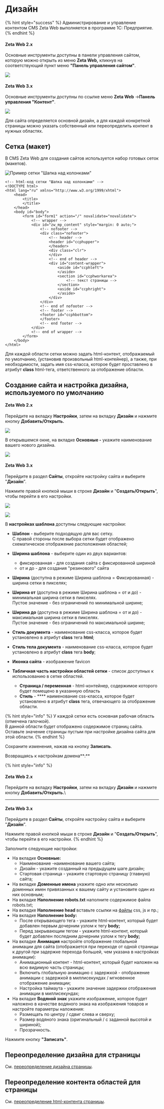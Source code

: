 # Дизайн

{% hint style="success" %}
Администрирование и управление контентом CMS Zeta Web выполняется в программе 1С: Предприятие.
{% endhint %}

#### Zeta Web 2.x

Основные инструменты доступны в панели управления сайтом, которую можно открыть из меню **Zeta Web,** кликнув на соответствующий пункт меню **"Панель управления сайтом"**.

![](<../../.gitbook/assets/Image 6.png>)

#### Zeta Web 3.x

Основные инструменты доступны по ссылке меню **Zeta Web** →**Панель управления "Контент"**.

![](<../../.gitbook/assets/Image 7.png>)



Для сайта определяется основной дизайн, а для каждой конкретной страницы можно указать собственный или переопределить контент в нужных областях.



## Сетка (макет)

В CMS Zeta Web для создания сайтов используется набор готовых сеток (макетов).

![Пример сетки "Шапка над колонками"](<../../.gitbook/assets/image (60).png>)

```markup
<!-- html-код сетки "Шапка над колонками" -->
<!DOCTYPE html>
<html lang="ru" xmlns="http://www.w3.org/1999/xhtml">
	<head>
		<title>
		</title>
	</head>
	<body id="body">
		<form id="form1" action="/" novalidate="novalidate">
			<!-- wrapper -->
			<div id="zw_mp_content" style="margin: 0 auto;">
				<!-- nofooter -->
				<div class="nofooter">
					<!-- header -->
					<header id="ccphupper">
					</header>
					<div class="clr">
					</div>
					<!-- end of header -->
					<div id="content-wrapper">
						<aside id="ccphleft">
						</aside>
						<section id="ccphworkarea"> 
							<!-- текст страницы -->
						</section>
						<aside id="ccphright">
						</aside>
					</div>
				</div>
				<!-- end of nofooter -->
				<!-- footer -->
				<footer id="ccphbottom">
				</footer>
				<!-- end footer -->
			</div>
			<!-- end of wrapper -->
		</form>
	</body>
</html>
```

Для каждой области сетки можно задать html-контент, отображаемый по умолчанию, (установив произвольный html-контейнер), а также, при необходимости, задать имя css-класса, которое будет проставлено в атрибут **class** html-тега, ответственного за отображение области.

## Создание сайта и настройка дизайна, используемого по умолчанию



#### Zeta Web 2.x

Перейдите на вкладку **Настройки**, затем на вкладку **Дизайн** и нажмите кнопку **Добавить/Открыть.**

![](<../../.gitbook/assets/image (455) (2).png>)

В открывшемся окне, на вкладке **Основные -** укажите наименование вашего нового дизайна.

![](<../../.gitbook/assets/image (71).png>)

#### Zeta Web 3.x

Перейдите в раздел **Сайты**, откройте настройку сайта и выберите "**Дизайн**".

Нажмите правой кнопкой мыши в строке **Дизайн** и "**Создать/Открыть**", чтобы перейти в его настройки.

![](<../../.gitbook/assets/Image 23.png>)

![](<../../.gitbook/assets/Image 25.png>)



В **настройках шаблона** доступны следующие настройки:

* **Шаблон** - выберите подходящую для вас сетку. \
  С правой стороны после выбора сетки будет отображено схематическое отображение расположения областей;
* **Ширина шаблона** - выберите один из двух вариантов:&#x20;
  * фиксированная - для создания сайта с фиксированной шириной
  * от и до - для создания "резинового" сайта
* **Ширина** (доступна в режиме Ширина шаблона = Фиксированная) - ширина сетки в пикселях;
* **Ширина от** (доступна в режиме Ширина шаблона = от и до) -  минимальная ширина сетки в пикселях. \
  Пустое значение - без ограничений по минимальной ширине;
* **Ширина до** (доступна в режиме Ширина шаблона = от и до)  - максимальная ширина сетки в пикселях. \
  Пустое значение - без ограничений по максимальной ширине;
* **Стиль документа** - наименование css-класса, которое будет установлено в атрибут **class** тега **html**;
* **Стиль тела документа** - наименование css-класса, которое будет установлено в атрибут **class** тега **body**;
* **Иконка сайта** - изображение favicon&#x20;
*   **Табличная часть настройки областей сетки** - список доступных к использованию в сетке областей.

    * **Страница / переменная** - html-контейнер, содержимое которого будет помещено в указанную область
    * **Стиль** - **** наименование css-класса, которое будет установлено в атрибут **class** тега, отвечающего за отображение области.



{% hint style="info" %}
У каждой сетки есть основная рабочая область (отмечена галочкой). \
В данной области будет отображено содержимое страниц сайта.\
Оставьте значение страницы пустым при настройке дизайна сайта для этой области.
{% endhint %}

Сохраните изменения, нажав на кнопку **Записать**.



Возвращаясь  к настройкам домена**:**

{% hint style="info" %}
#### Zeta Web 2.x

Перейдите на вкладку **Настройки**, затем на вкладку **Дизайн** и нажмите кнопку **Добавить/Открыть.**\
****

#### Zeta Web 3.x

Перейдите в раздел **Сайты**, откройте настройку сайта и выберите "**Дизайн**".

Нажмите правой кнопкой мыши в строке **Дизайн** и "**Создать/Открыть**", чтобы перейти в его настройки.
{% endhint %}

Заполните следующие настройки:

* На вкладке **Основные:**
  * Наименование -наименование вашего сайта;
  * Дизайн - укажите созданный на предыдущем шаге дизайн;
  * Стартовая страница - укажите стартовую страницу (главную) сайта;
* На вкладке **Доменные имена** укажите одно или несколько доменных имен привязанных к вашему сайту и установите один из них основным;
* На вкладке **Наполнение robots.txt** наполните содержимое файла robots.txt;
* На вкладке **Наполнение head** вставьте ссылки на [файлы](https://help-zetaweb.zetasoft.ru/seo-i-upravlenie-kontentom/izobrazheniya-i-faily#razmeshenie-faila-na-stranice) css, js и пр.;
* На вкладке **Наполнение body:**
  * После открывающего тега - укажите html-контент, который будет добавлен первым дочерним узлом к тегу **body;**
  * Перед закрывающим тегом - укажите html-контент, который будет добавлен последним дочерним узлом к тегу **body;**
* На вкладке **Анимация** настройте отображение глобальной анимации для сайта (отображается при переходе от одной страницы к другой при задержке перехода большей, чем указана в настройках анимации):
  * Анимационный контент - html-контент, который будет наложен на всю видимую часть страницы;
  * Включить глобальную анимацию с задержкой - отображение анимации с задержкой в миллисекундах / мгновенное отображение анимации;
  * Настройка таймаута - укажите значение задержки отображения анимации в миллисекундах;
* На вкладке **Водяной знак** укажите изображение, которое будет наложено в качестве водяного знака на изображения товаров и настройте параметры наложения:
  * Размещать по центру / сдвиг слева и сверху;
  * Размер водяного знака (оригинальный / с заданной высотой и шириной);
  * Прозрачность.

Нажмите кнопку **"Записать"**.

## Переопределение дизайна для страницы

См. [переопределение дизайна страницы](https://help-zetaweb.zetasoft.ru/seo-i-upravlenie-kontentom/stranicy-i-peremennye#pereopredelenie-dizaina-dlya-konkretnoi-stranicy).

## Переопределение контента областей для страницы

См. [переопределение html-контента страницы](https://help-zetaweb.zetasoft.ru/seo-i-upravlenie-kontentom/stranicy-i-peremennye#pereopredelenie-soderzhimogo-oblasti-dizaina-dlya-konkretnoi-stranicy).

